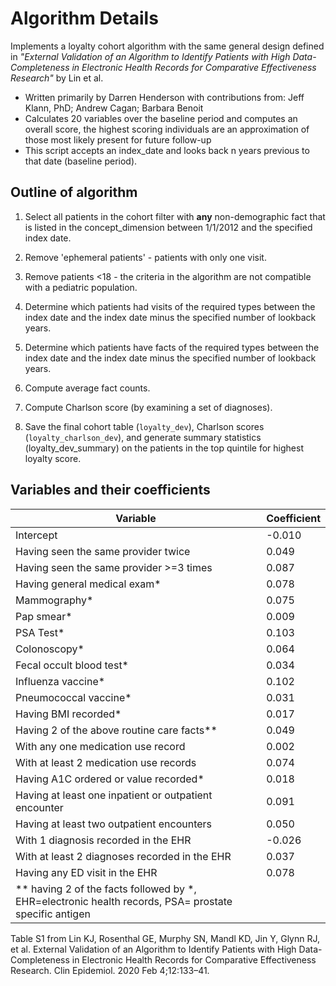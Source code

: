 # Algorithm Details

Implements a loyalty cohort algorithm with the same general design defined in 
  *"External Validation of an Algorithm to Identify Patients with High Data-Completeness in Electronic Health Records for Comparative Effectiveness Research"* by Lin et al.
- Written primarily by Darren Henderson with contributions from: Jeff Klann, PhD; Andrew Cagan; Barbara Benoit
- Calculates 20 variables over the baseline period and computes an overall score, the highest scoring individuals are an approximation of those most likely present for future follow-up
- This script accepts an index_date and looks back n years previous to that date (baseline period).

## Outline of algorithm

1. Select all patients in the cohort filter with **any** non-demographic fact that is listed in the concept_dimension between 1/1/2012 and the specified index date.
2. Remove 'ephemeral patients' - patients with only one visit.
4. Remove patients <18 - the criteria in the algorithm are not compatible with a pediatric population.

3. Determine which patients had visits of the required types between the index date and the index date minus the specified number of lookback years.

4. Determine which patients have facts of the required types between the index date and the index date minus the specified number of lookback years.

5. Compute average fact counts.

6. Compute Charlson score (by examining a set of diagnoses).

7. Save the final cohort table (`loyalty_dev`), Charlson scores (`loyalty_charlson_dev`), and generate summary statistics (loyalty_dev_summary) on the patients in the top quintile for highest loyalty score.

## Variables and their coefficients

 | Variable | Coefficient | 
 | -------- | ----------- |
 | Intercept | -0.010 | 
 | Having seen the same provider twice | 0.049 | 
 | Having seen the same provider >=3 times | 0.087 | 
 | Having general medical exam* | 0.078 | 
 | Mammography* | 0.075 | 
 | Pap smear* | 0.009 | 
 | PSA Test* | 0.103 | 
 | Colonoscopy* | 0.064 | 
 | Fecal occult blood test* | 0.034 | 
 | Influenza vaccine* | 0.102 | 
 | Pneumococcal vaccine* | 0.031 | 
 | Having BMI recorded* | 0.017 | 
 | Having 2 of the above routine care facts** | 0.049 | 
 | With any one medication use record | 0.002 | 
 | With at least 2 medication use records | 0.074 | 
 | Having A1C ordered or value recorded* | 0.018 | 
 | Having at least one inpatient or outpatient encounter | 0.091 | 
 | Having at least two  outpatient encounters | 0.050 | 
 | With 1 diagnosis recorded in the EHR | -0.026 | 
 | With at least 2 diagnoses recorded in the EHR | 0.037 | 
 | Having any ED visit in the EHR | 0.078 | 
 | ** having 2 of the facts followed by *, EHR=electronic health records, PSA= prostate specific antigen | 
 
 Table S1 from Lin KJ, Rosenthal GE, Murphy SN, Mandl KD, Jin Y, Glynn RJ, et al. External Validation of an Algorithm to Identify Patients with High Data-Completeness in Electronic Health Records for Comparative Effectiveness Research. Clin Epidemiol. 2020 Feb 4;12:133–41.

